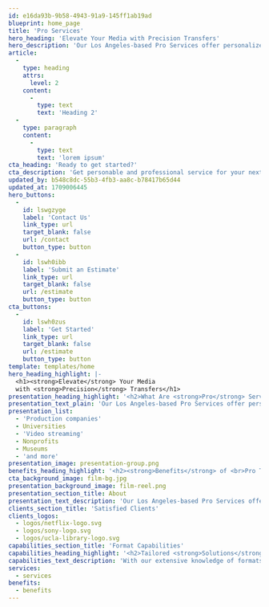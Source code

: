 ```yaml
---
id: e16da93b-9b58-4943-91a9-145ff1ab19ad
blueprint: home_page
title: 'Pro Services'
hero_heading: 'Elevate Your Media with Precision Transfers'
hero_description: 'Our Los Angeles-based Pro Services offer personalized, high-quality solutions for industry-focused requests. Let our dedicated team prepare your media collection for professional or archival use.'
article:
  -
    type: heading
    attrs:
      level: 2
    content:
      -
        type: text
        text: 'Heading 2'
  -
    type: paragraph
    content:
      -
        type: text
        text: 'lorem ipsum'
cta_heading: 'Ready to get started?'
cta_description: 'Get personable and professional service for your next media transfer project.'
updated_by: b548c8dc-55b3-4fb3-aa8c-b78417b65d44
updated_at: 1709006445
hero_buttons:
  -
    id: lswgzyge
    label: 'Contact Us'
    link_type: url
    target_blank: false
    url: /contact
    button_type: button
  -
    id: lswh0ibb
    label: 'Submit an Estimate'
    link_type: url
    target_blank: false
    url: /estimate
    button_type: button
cta_buttons:
  -
    id: lswh0zus
    label: 'Get Started'
    link_type: url
    target_blank: false
    url: /estimate
    button_type: button
template: templates/home
hero_heading_highlight: |-
  <h1><strong>Elevate</strong> Your Media
  with <strong>Precision</strong> Transfers</h1>
presentation_heading_highlight: '<h2>What Are <strong>Pro</strong> Services?</h2>'
presentation_text_plain: 'Our Los Angeles-based Pro Services offer personalized, high-quality solutions for industry-focused requests. Let our dedicated team prepare your media collection for professional or archival use.'
presentation_list:
  - 'Production companies'
  - Universities
  - 'Video streaming'
  - Nonprofits
  - Museums
  - 'and more'
presentation_image: presentation-group.png
benefits_heading_highlight: '<h2><strong>Benefits</strong> of <br>Pro Transfer <strong>Solutions</strong></h2>'
cta_background_image: film-bg.jpg
presentation_background_image: film-reel.png
presentation_section_title: About
presentation_text_description: 'Our Los Angeles-based Pro Services offer personalized, high-quality solutions for industry-focused requests. Let our dedicated team prepare your media collection for professional or archival use.'
clients_section_title: 'Satisfied Clients'
clients_logos:
  - logos/netflix-logo.svg
  - logos/sony-logo.svg
  - logos/ucla-library-logo.svg
capabilities_section_title: 'Format Capabilities'
capabilities_heading_highlight: '<h2>Tailored <strong>Solutions</strong> for <br><strong>Any</strong> Media Type</h2>'
capabilities_text_description: 'With our extensive knowledge of formats, processes, and techniques, we can help you with any type of transfer.'
services:
  - services
benefits:
  - benefits
---
```

